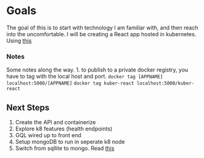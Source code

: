 # Goals

The goal of this is to start with technology I am familiar with, and then reach into the uncomfortable. I will be creating a React app hosted in kubernetes. Using [this](https://dev.to/rieckpil/deploy-a-react-application-to-kubernetes-in-5-easy-steps-516j)

### Notes

Some notes along the way. 1. to publish to a private docker registry, you have to tag with the local host and port.
`docker tag [APPNAME] localhost:5000/[APPNAME]`
`docker tag kuber-react localhost:5000/kuber-react`

## Next Steps

1. Create the API and containerize
1. Explore k8 features (health endpoints)
1. GQL wired up to front end
1. Setup mongoDB to run in seperate k8 node
1. Switch from sqllite to mongo. Read [this](https://typeorm.io/#/mongodb)
